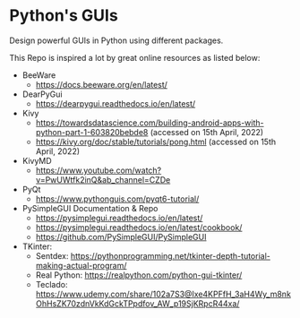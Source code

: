 # Python's GUIs
Design powerful GUIs in Python using different packages.

This Repo is inspired a lot by great online resources as listed below:
- BeeWare
    - https://docs.beeware.org/en/latest/
- DearPyGui
    - https://dearpygui.readthedocs.io/en/latest/
- Kivy
    - https://towardsdatascience.com/building-android-apps-with-python-part-1-603820bebde8 (accessed on 15th April, 2022)
    - https://kivy.org/doc/stable/tutorials/pong.html (accessed on 15th April, 2022)
- KivyMD
    - https://www.youtube.com/watch?v=PwUWtfk2inQ&ab_channel=CZDe
- PyQt
    - https://www.pythonguis.com/pyqt6-tutorial/
- PySimpleGUI Documentation & Repo
    - https://pysimplegui.readthedocs.io/en/latest/
    - https://pysimplegui.readthedocs.io/en/latest/cookbook/
    - https://github.com/PySimpleGUI/PySimpleGUI
- TKinter:
    - Sentdex: https://pythonprogramming.net/tkinter-depth-tutorial-making-actual-program/
    - Real Python: https://realpython.com/python-gui-tkinter/
    - Teclado: https://www.udemy.com/share/102a7S3@Ixe4KPFfH_3aH4Wy_m8nkOhHsZK70zdnVkKdGckTPpdfov_AW_p19SjKRpcR44xa/